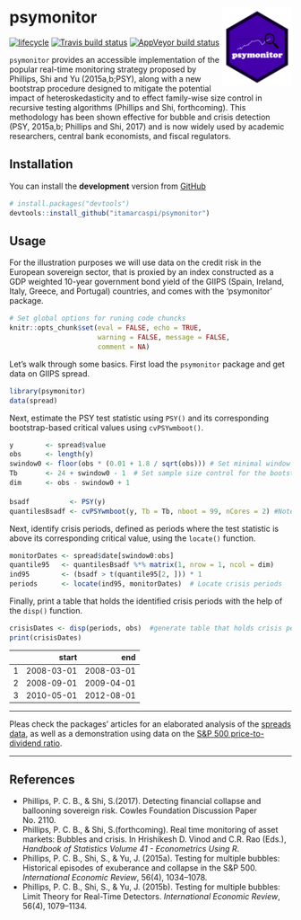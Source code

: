 
<!-- README.md is generated from README.Rmd. Please edit that file -->

# psymonitor <img src="man/figures/logo.png" align="right" height=139/>

[![lifecycle](https://img.shields.io/badge/lifecycle-experimental-orange.svg)](https://www.tidyverse.org/lifecycle/#experimental)
[![Travis build
status](https://travis-ci.org/itamarcaspi/psymonitor.svg?branch=master)](https://travis-ci.org/itamarcaspi/psymonitor)
[![AppVeyor build
status](https://ci.appveyor.com/api/projects/status/github/itamarcaspi/psymonitor?branch=master&svg=true)](https://ci.appveyor.com/project/itamarcaspi/psymonitor)

`psymonitor` provides an accessible implementation of the popular
real-time monitoring strategy proposed by Phillips, Shi and Yu
(2015a,b;PSY), along with a new bootstrap procedure designed to mitigate
the potential impact of heteroskedasticity and to effect family-wise
size control in recursive testing algorithms (Phillips and Shi,
forthcoming). This methodology has been shown effective for bubble and
crisis detection (PSY, 2015a,b; Phillips and Shi, 2017) and is now
widely used by academic researchers, central bank economists, and fiscal
regulators.

## Installation

You can install the **development** version from
[GitHub](https://github.com/itamarcaspi/psymonitor/)

``` r
# install.packages("devtools")
devtools::install_github("itamarcaspi/psymonitor")
```

## Usage

For the illustration purposes we will use data on the credit risk in the
European sovereign sector, that is proxied by an index constructed as a
GDP weighted 10-year government bond yield of the GIIPS (Spain, Ireland,
Italy, Greece, and Portugal) countries, and comes with the ‘psymonitor’
package.

``` r
# Set global options for runing code chuncks
knitr::opts_chunk$set(eval = FALSE, echo = TRUE,
                      warning = FALSE, message = FALSE,
                      comment = NA)
```

Let’s walk through some basics. First load the `psymonitor` package and
get data on GIIPS spread.

``` r
library(psymonitor)
data(spread)
```

Next, estimate the PSY test statistic using `PSY()` and its
corresponding bootstrap-based critical values using `cvPSYwmboot()`.

``` r
y        <- spread$value
obs      <- length(y)
swindow0 <- floor(obs * (0.01 + 1.8 / sqrt(obs))) # Set minimal window size
Tb       <- 24 + swindow0 - 1  # Set sample size control for the bootstrap precedure
dim      <- obs - swindow0 + 1

bsadf          <- PSY(y)
quantilesBsadf <- cvPSYwmboot(y, Tb = Tb, nboot = 99, nCores = 2) #Note that the number of cores is arbitrarily set to 2.
```

Next, identify crisis periods, defined as periods where the test
statistic is above its corresponding critical value, using the
`locate()` function.

``` r
monitorDates <- spread$date[swindow0:obs]
quantile95   <- quantilesBsadf %*% matrix(1, nrow = 1, ncol = dim)
ind95        <- (bsadf > t(quantile95[2, ])) * 1
periods      <- locate(ind95, monitorDates)  # Locate crisis periods
```

Finally, print a table that holds the identified crisis periods with the
help of the `disp()`
function.

``` r
crisisDates <- disp(periods, obs)  #generate table that holds crisis periods
print(crisisDates)
```

|   |      start |        end |
| -: | ---------: | ---------: |
| 1 | 2008-03-01 | 2008-03-01 |
| 2 | 2008-09-01 | 2009-04-01 |
| 3 | 2010-05-01 | 2012-08-01 |

-----

Pleas check the packages’ articles for an elaborated analysis of the
[spreads
data](https://itamarcaspi.github.io/psymonitor/articles/illustrationBONDS.html),
as well as a demonstration using data on the [S\&P 500 price-to-dividend
ratio](https://itamarcaspi.github.io/psymonitor/articles/illustrationSNP.html).

-----

## References

  - Phillips, P. C. B., & Shi, S.(2017). Detecting financial collapse
    and ballooning sovereign risk. Cowles Foundation Discussion Paper
    No. 2110.
  - Phillips, P. C. B., & Shi, S.(forthcoming). Real time monitoring of
    asset markets: Bubbles and crisis. In Hrishikesh D. Vinod and C.R.
    Rao (Eds.), *Handbook of Statistics Volume 41 - Econometrics Using
    R*.
  - Phillips, P. C. B., Shi, S., & Yu, J. (2015a). Testing for multiple
    bubbles: Historical episodes of exuberance and collapse in the S\&P
    500. *International Economic Review*, 56(4), 1034–1078.
  - Phillips, P. C. B., Shi, S., & Yu, J. (2015b). Testing for multiple
    bubbles: Limit Theory for Real-Time Detectors. *International
    Economic Review*, 56(4), 1079–1134.

